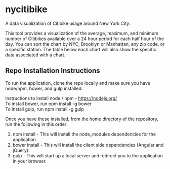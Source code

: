 # nycitibike
A data visualization of Citibike usage around New York City. 

This tool provides a visualization of the average, maximum, and minimum number of Citibikes available over a 24 hour period for each half hour of the day. You can sort the chart by NYC, Brooklyn or Manhattan, any zip code, or a specific station. The table below each chart will also show the specific data associated with a chart.

## Repo Installation Instructions

To run the application, clone the repo locally and make sure you have node/npm, bower, and gulp installed.

Instructions to install node / npm - https://nodejs.org/ <br>
To install bower, run npm install -g bower <br>
To install gulp, run npm install -g gulp <br>

Once you have these installed, from the home directory of the repository, run the following in this order:

1) npm install - This will install the node_modules dependencies for the application. <br>
2) bower install - This will install the client side dependencies (Angular and jQuery). <br>
3) gulp - This will start up a local server and redirect you to the application in your browser.


